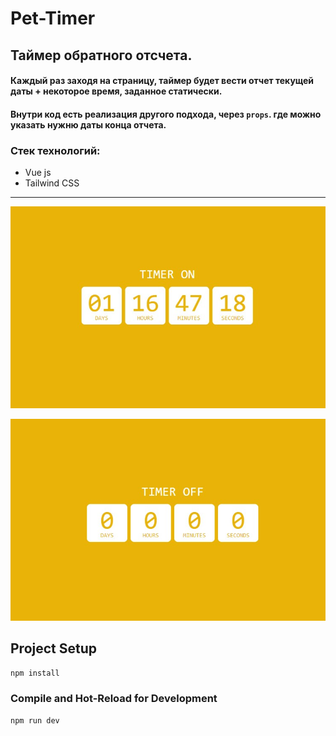 # Pet-Timer

## Таймер обратного отсчета. 

#### Каждый раз заходя на страницу, таймер будет вести отчет текущей даты + некоторое время, заданное статически.
#### Внутри код есть реализация другого подхода, через `props`. где можно указать нужню даты конца отчета.

### Стек технологий:
* Vue js
* Tailwind CSS

---

![timer on](/src/assets/timer_on.jpg)

![timer off](/src/assets/timer_off.jpg)


## Project Setup

```sh
npm install
```

### Compile and Hot-Reload for Development

```sh
npm run dev
```